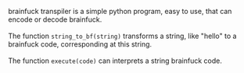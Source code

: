 brainfuck transpiler is a simple python program, easy to use, that can encode or decode brainfuck.\
\
The function `string_to_bf(string)` transforms a string, like "hello" to a brainfuck code, corresponding at this string.\
\
The function `execute(code)` can interprets a string brainfuck code.
